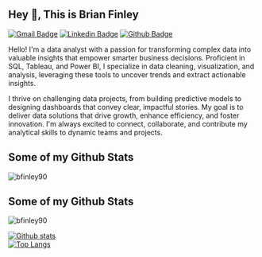 ## Hey 👋, This is Brian Finley
[![Gmail Badge](https://img.shields.io/badge/-bfinleyunt@gmail.com-c14438?style=flat&logo=Gmail&logoColor=white&link=mailto:bfinleyunt@gmail.com)](mailto:bfinleyunt@gmail.com) 
[![Linkedin Badge](https://img.shields.io/badge/-Brian%20Finley-0072b1?style=flat&logo=Linkedin&logoColor=white&link=https://www.linkedin.com/in/brian-finley-90xc)](https://www.linkedin.com/in/brian-finley-90xc)
[![Github Badge](https://img.shields.io/badge/-bfinley90-grey?style=flat&logo=github&logoColor=white&link=https://github.com/bfinley90/)](https://www.github.com/bfinley90/) 
<p align='left'>Hello! I'm a data analyst with a passion for transforming complex data into valuable insights that empower smarter business decisions. Proficient in SQL, Tableau, and Power BI, I specialize in data cleaning, visualization, and analysis, leveraging these tools to uncover trends and extract actionable insights.

I thrive on challenging data projects, from building predictive models to designing dashboards that convey clear, impactful stories. My goal is to deliver data solutions that drive growth, enhance efficiency, and foster innovation. I'm always excited to connect, collaborate, and contribute my analytical skills to dynamic teams and projects.</p>
## Some of my Github Stats
<p align=left> <img src=https://komarev.com/ghpvc/?username=bfinley90 alt=bfinley90 /> </p>

## Some of my Github Stats
<p align=left> <img src=https://komarev.com/ghpvc/?username=bfinley90 alt=bfinley90 /> </p>

[![Github stats](https://github-readme-stats.vercel.app/api?username=bfinley90&show_icons=true&include_all_commits=true)](https://github.com/bfinley90/github-readme-stats)  
[![Top Langs](https://github-readme-stats.vercel.app/api/top-langs/?username=bfinley90&layout=compact)](https://github.com/bfinley90/github-readme-stats)
